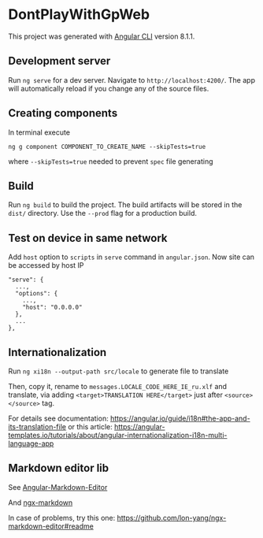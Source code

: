 # DontPlayWithGpWeb

This project was generated with [Angular CLI](https://github.com/angular/angular-cli) version 8.1.1.

## Development server

Run `ng serve` for a dev server. Navigate to `http://localhost:4200/`. The app will automatically reload if you change any of the source files.

## Creating components

In terminal execute
```
ng g component COMPONENT_TO_CREATE_NAME --skipTests=true
```
where `--skipTests=true` needed to prevent `spec` file generating

## Build

Run `ng build` to build the project. The build artifacts will be stored in the `dist/` directory. Use the `--prod` flag for a production build.

## Test on device in same network

Add `host` option to `scripts` in `serve` command in `angular.json`. Now site can be accessed by host IP

```$json
"serve": {
  ...,
  "options": {
    ...,
    "host": "0.0.0.0"
  },
  ...
},
```

## Internationalization

Run `ng xi18n --output-path src/locale` to generate file to translate

Then, copy it, rename to `messages.LOCALE_CODE_HERE_IE_ru.xlf` and translate, via adding `<target>TRANSLATION HERE</target>` just after `<source></source>` tag.

For details see documentation: https://angular.io/guide/i18n#the-app-and-its-translation-file
or this article: https://angular-templates.io/tutorials/about/angular-internationalization-i18n-multi-language-app

## Markdown editor lib

See [Angular-Markdown-Editor](https://github.com/ghiscoding/angular-markdown-editor)

And [ngx-markdown](https://github.com/jfcere/ngx-markdown)

In case of problems, try this one: https://github.com/lon-yang/ngx-markdown-editor#readme

